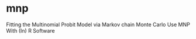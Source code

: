 # mnp
Fitting the Multinomial Probit Model via Markov chain Monte Carlo Use MNP With (In) R Software

